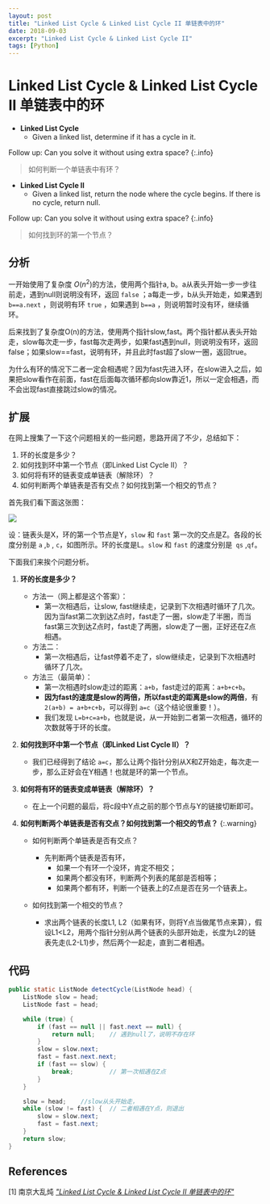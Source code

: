 ```yaml
---
layout: post
title: "Linked List Cycle & Linked List Cycle II 单链表中的环"
date: 2018-09-03
excerpt: "Linked List Cycle & Linked List Cycle II"
tags: [Python]
---
```


# Linked List Cycle & Linked List Cycle II 单链表中的环


- **Linked List Cycle**
    - Given a linked list, determine if it has a cycle in it.

Follow up: Can you solve it without using extra space?
{:.info}

> 如何判断一个单链表中有环？


- **Linked List Cycle II**
    - Given a linked list, return the node where the cycle begins. If there is no cycle, return null.

Follow up: Can you solve it without using extra space?
{:.info}

> 如何找到环的第一个节点？


## 分析

一开始使用了复杂度 $O(n^2)$的方法，使用两个指针a, b。a从表头开始一步一步往前走，遇到null则说明没有环，返回 `false` ；a每走一步，b从头开始走，如果遇到 `b==a.next` ，则说明有环 `true` ，如果遇到 `b==a` ，则说明暂时没有环，继续循环。

后来找到了复杂度O(n)的方法，使用两个指针slow,fast。两个指针都从表头开始走，slow每次走一步，fast每次走两步，如果fast遇到null，则说明没有环，返回false；如果slow==fast，说明有环，并且此时fast超了slow一圈，返回true。

为什么有环的情况下二者一定会相遇呢？因为fast先进入环，在slow进入之后，如果把slow看作在前面，fast在后面每次循环都向slow靠近1，所以一定会相遇，而不会出现fast直接跳过slow的情况。


## 扩展

在网上搜集了一下这个问题相关的一些问题，思路开阔了不少，总结如下：

1. 环的长度是多少？
2. 如何找到环中第一个节点（即Linked List Cycle II）？
3. 如何将有环的链表变成单链表（解除环）？
4. 如何判断两个单链表是否有交点？如何找到第一个相交的节点？


首先我们看下面这张图：

![](https://images0.cnblogs.com/blog/354747/201311/05171805-64db9f059a1641e7afaf3dd8223c4fe7.jpg)

设：链表头是X，环的第一个节点是Y，`slow` 和 `fast` 第一次的交点是Z。各段的长度分别是 `a` ,`b` , `c`，如图所示。环的长度是L。`slow` 和 `fast` 的速度分别是` qs` ,`qf`。

下面我们来挨个问题分析。

1. **环的长度是多少？**
    - 方法一（网上都是这个答案）：
        - 第一次相遇后，让slow, fast继续走，记录到下次相遇时循环了几次。因为当fast第二次到达Z点时，fast走了一圈，slow走了半圈，而当fast第三次到达Z点时，fast走了两圈，slow走了一圈，正好还在Z点相遇。
    - 方法二：
        - 第一次相遇后，让fast停着不走了，slow继续走，记录到下次相遇时循环了几次。
    - 方法三（最简单）：
        - 第一次相遇时slow走过的距离：`a+b`，fast走过的距离：`a+b+c+b`。
        - **因为fast的速度是slow的两倍，所以fast走的距离是slow的两倍**，有 `2(a+b) = a+b+c+b`，可以得到 `a=c`（这个结论很重要！）。
        - 我们发现 `L=b+c=a+b`，也就是说，从一开始到二者第一次相遇，循环的次数就等于环的长度。


2. **如何找到环中第一个节点（即Linked List Cycle II）？**
    - 我们已经得到了结论 `a=c`，那么让两个指针分别从X和Z开始走，每次走一步，那么正好会在Y相遇！也就是环的第一个节点。
3. **如何将有环的链表变成单链表（解除环）？**
    - 在上一个问题的最后，将c段中Y点之前的那个节点与Y的链接切断即可。

4. **如何判断两个单链表是否有交点？如何找到第一个相交的节点？**
{:.warning}

    - 如何判断两个单链表是否有交点？
        - 先判断两个链表是否有环，
            - 如果一个有环一个没环，肯定不相交；
            - 如果两个都没有环，判断两个列表的尾部是否相等；
            - 如果两个都有环，判断一个链表上的Z点是否在另一个链表上。
    
    - 如何找到第一个相交的节点？
        - 求出两个链表的长度L1, L2（如果有环，则将Y点当做尾节点来算），假设L1<L2，用两个指针分别从两个链表的头部开始走，长度为L2的链表先走(L2-L1)步，然后两个一起走，直到二者相遇。


## 代码

```java
public static ListNode detectCycle(ListNode head) {
    ListNode slow = head;
    ListNode fast = head;

    while (true) {
        if (fast == null || fast.next == null) {
            return null;    // 遇到null了，说明不存在环
        }
        slow = slow.next;
        fast = fast.next.next;
        if (fast == slow) {
            break;          // 第一次相遇在Z点
        }
    }

    slow = head;    //slow从头开始走，
    while (slow != fast) {  // 二者相遇在Y点，则退出
        slow = slow.next;
        fast = fast.next;
    }
    return slow;
}
```


## References

[1] 南京大乱炖 [*"Linked List Cycle & Linked List Cycle II 单链表中的环"*](https://www.cnblogs.com/hiddenfox/p/3408931.html)  

